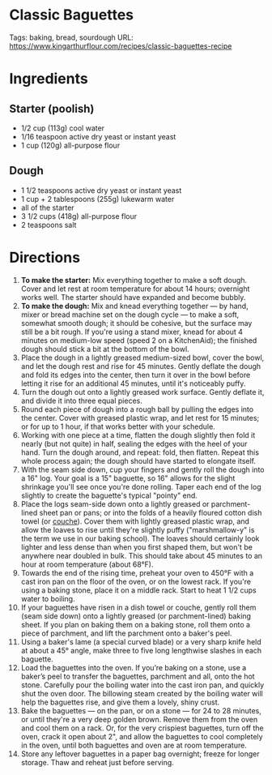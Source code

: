 # Classic Baguettes

Tags: baking, bread, sourdough
URL: https://www.kingarthurflour.com/recipes/classic-baguettes-recipe

# Ingredients

## **Starter (poolish)**

- 1/2 cup (113g) cool water
- 1/16 teaspoon active dry yeast or instant yeast
- 1 cup (120g) all-purpose flour

## **Dough**

- 1 1/2 teaspoons active dry yeast or instant yeast
- 1 cup + 2 tablespoons (255g) lukewarm water
- all of the starter
- 3 1/2 cups (418g) all-purpose flour
- 2 teaspoons salt

# Directions

1. **To make the starter:** Mix everything together to make a soft dough. Cover and let rest at room temperature for about 14 hours; overnight works well. The starter should have expanded and become bubbly.
2. **To make the dough:** Mix and knead everything together — by hand, mixer or bread machine set on the dough cycle — to make a soft, somewhat smooth dough; it should be cohesive, but the surface may still be a bit rough. If you're using a stand mixer, knead for about 4 minutes on medium-low speed (speed 2 on a KitchenAid); the finished dough should stick a bit at the bottom of the bowl.
3. Place the dough in a lightly greased medium-sized bowl, cover the bowl, and let the dough rest and rise for 45 minutes. Gently deflate the dough and fold its edges into the center, then turn it over in the bowl before letting it rise for an additional 45 minutes, until it's noticeably puffy.
4. Turn the dough out onto a lightly greased work surface. Gently deflate it, and divide it into three equal pieces.
5. Round each piece of dough into a rough ball by pulling the edges into the center. Cover with greased plastic wrap, and let rest for 15 minutes; or for up to 1 hour, if that works better with your schedule.
6. Working with one piece at a time, flatten the dough slightly then fold it nearly (but not quite) in half, sealing the edges with the heel of your hand. Turn the dough around, and repeat: fold, then flatten. Repeat this whole process again; the dough should have started to elongate itself.
7. With the seam side down, cup your fingers and gently roll the dough into a 16" log. Your goal is a 15" baguette, so 16" allows for the slight shrinkage you'll see once you're done rolling. Taper each end of the log slightly to create the baguette's typical "pointy" end.
8. Place the logs seam-side down onto a lightly greased or parchment-lined sheet pan or pans; or into the folds of a heavily floured cotton dish towel (or [couche](https://www.kingarthurflour.com/shop/items/bakers-couche-24-x-26)). Cover them with lightly greased plastic wrap, and allow the loaves to rise until they're slightly puffy ("marshmallow-y" is the term we use in our baking school). The loaves should certainly look lighter and less dense than when you first shaped them, but won't be anywhere near doubled in bulk. This should take about 45 minutes to an hour at room temperature (about 68°F).
9. Towards the end of the rising time, preheat your oven to 450°F with a cast iron pan on the floor of the oven, or on the lowest rack. If you're using a baking stone, place it on a middle rack. Start to heat 1 1/2 cups water to boiling.
10. If your baguettes have risen in a dish towel or couche, gently roll them (seam side down) onto a lightly greased (or parchment-lined) baking sheet. If you plan on baking them on a baking stone, roll them onto a piece of parchment, and lift the parchment onto a baker's peel.
11. Using a baker's lame (a special curved blade) or a very sharp knife held at about a 45° angle, make three to five long lengthwise slashes in each baguette.
12. Load the baguettes into the oven. If you’re baking on a stone, use a baker’s peel to transfer the baguettes, parchment and all, onto the hot stone. Carefully pour the boiling water into the cast iron pan, and quickly shut the oven door. The billowing steam created by the boiling water will help the baguettes rise, and give them a lovely, shiny crust.
13. Bake the baguettes — on the pan, or on a stone — for 24 to 28 minutes, or until they're a very deep golden brown. Remove them from the oven and cool them on a rack. Or, for the very crispiest baguettes, turn off the oven, crack it open about 2", and allow the baguettes to cool completely in the oven, until both baguettes and oven are at room temperature.
14. Store any leftover baguettes in a paper bag overnight; freeze for longer storage. Thaw and reheat just before serving.